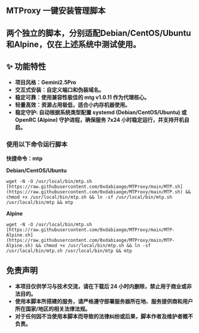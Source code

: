 ## **MTProxy 一键安装管理脚本**

## 两个独立的脚本，分别适配Debian/CentOS/Ubuntu和Alpine，仅在上述系统中测试使用。

## **✨ 功能特性**
- **项目风格：Gemini2.5Pro**
- **交互式安装：自定义端口和伪装域名。**
- **稳定可靠：使用兼容性极佳的 mtg v1.0.11 作为代理核心。**
- **轻量高效：资源占用极低，适合小内存机器使用。**
- **稳定守护: 自动根据系统类型配置 systemd (Debian/CentOS/Ubuntu) 或 OpenRC (Alpine) 守护进程，确保服务 7x24 小时稳定运行，并支持开机自启。**


### **使用以下命令运行脚本**

**快捷命令：mtp**

**Debian/CentOS/Ubuntu**
```
wget -N -O /usr/local/bin/mtp.sh [https://raw.githubusercontent.com/0xdabiaoge/MTProxy/main/MTP.sh](https://raw.githubusercontent.com/0xdabiaoge/MTProxy/main/MTP.sh) && chmod +x /usr/local/bin/mtp.sh && ln -sf /usr/local/bin/mtp.sh /usr/local/bin/mtp && mtp
```

**Alpine**
```
wget -N -O /usr/local/bin/mtp.sh [https://raw.githubusercontent.com/0xdabiaoge/MTProxy/main/MTP-Alpine.sh](https://raw.githubusercontent.com/0xdabiaoge/MTProxy/main/MTP-Alpine.sh) && chmod +x /usr/local/bin/mtp.sh && ln -sf /usr/local/bin/mtp.sh /usr/local/bin/mtp && mtp
```

## **免责声明**
- **本项目仅供学习与技术交流，请在下载后 24 小时内删除，禁止用于商业或非法目的。**
- **使用本脚本所搭建的服务，请严格遵守部署服务器所在地、服务提供商和用户所在国家/地区的相关法律法规。**
- **对于任何因不当使用本脚本而导致的法律纠纷或后果，脚本作者及维护者概不负责。**
